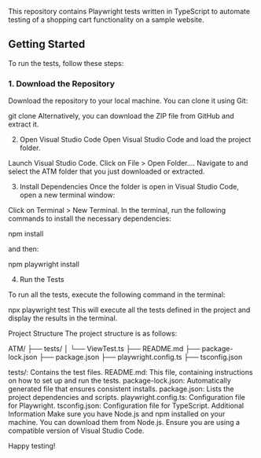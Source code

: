 
This repository contains Playwright tests written in TypeScript to automate testing of a shopping cart functionality on a sample website.

## Getting Started

To run the tests, follow these steps:

### 1. Download the Repository

Download the repository to your local machine. You can clone it using Git:

git clone <repository-url>
Alternatively, you can download the ZIP file from GitHub and extract it.

2. Open Visual Studio Code
Open Visual Studio Code and load the project folder.

Launch Visual Studio Code.
Click on File > Open Folder....
Navigate to and select the ATM folder that you just downloaded or extracted.


3. Install Dependencies
Once the folder is open in Visual Studio Code, open a new terminal window:

Click on Terminal > New Terminal.
In the terminal, run the following commands to install the necessary dependencies:

npm install

and then:

npm playwright install


4. Run the Tests
   
To run all the tests, execute the following command in the terminal:

npx playwright test
This will execute all the tests defined in the project and display the results in the terminal.

Project Structure
The project structure is as follows:


ATM/
├── tests/
│   └── ViewTest.ts
├── README.md
├── package-lock.json
├── package.json
├── playwright.config.ts
├── tsconfig.json


tests/: Contains the test files.
README.md: This file, containing instructions on how to set up and run the tests.
package-lock.json: Automatically generated file that ensures consistent installs.
package.json: Lists the project dependencies and scripts.
playwright.config.ts: Configuration file for Playwright.
tsconfig.json: Configuration file for TypeScript.
Additional Information
Make sure you have Node.js and npm installed on your machine. You can download them from Node.js.
Ensure you are using a compatible version of Visual Studio Code.

Happy testing!

